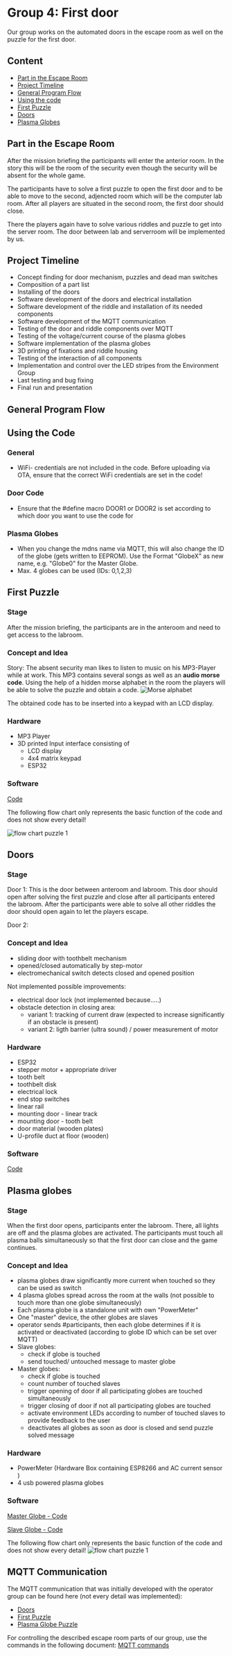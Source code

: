 # Group 4:  First door #
Our group works on the automated doors in the escape room as well on the puzzle for the first door.

## Content
* [Part in the Escape Room](#1)
* [Project Timeline](#2)
* [General Program Flow](#3)
* [Using the code](#7)
* [First Puzzle](#4)
* [Doors](#5)
* [Plasma Globes](#6)

## Part in the Escape Room <a name="1"></a>
After the mission briefing the participants will enter the anterior room.
In the story this will be the room of the security even though the security will be absent for the whole game.

The participants have to solve a first puzzle to open the first door and to be able to move to the second, adjencted room which will be the computer lab room. After all players are situated in the second room, the first door should close.

There the players again have to solve various riddles and puzzle to get into the server room. The door between lab and serverroom will be implemented by us.

## Project Timeline <a name="2"></a>
* Concept finding for door mechanism, puzzles and dead man switches
* Composition of a part list
* Installing of the doors
* Software development of the doors and electrical installation
* Software development of the riddle and installation of its needed components
* Software development of the MQTT communication
* Testing of the door and riddle components over MQTT
* Testing of the voltage/current course of the plasma globes
* Software implementation of the plasma globes
* 3D printing of fixations and riddle housing
* Testing of the interaction of all components
* Implementation and control over the LED stripes from the Environment Group
* Last testing and bug fixing
* Final run and presentation

## General Program Flow <a name="3"></a>

## Using the Code <a name="7"></a>
### General
* WiFi- credentials are not included in the code. Before uploading via OTA, ensure that the correct WiFi credentials are set in the code!

### Door Code
* Ensure that the #define macro DOOR1 or DOOR2 is set according to which door you want to use the code for

### Plasma Globes
* When you change the mdns name via MQTT, this will also change the ID of the globe (gets written to EEPROM). Use the Format "GlobeX" as new name, e.g. "Globe0" for the Master Globe.
* Max. 4 globes can be used (IDs: 0,1,2,3)


## First Puzzle <a name="4"></a>
### Stage ###
After the mission briefing, the participants are in the anteroom and need to get access to the labroom.

### Concept and Idea ###
Story: The absent security man likes to listen to music on his MP3-Player while at work. This MP3 contains several songs as well as an **audio morse code**. Using the help of a hidden morse alphabet in the room the players will be able to solve the puzzle and obtain a code.
![Morse alphabet](https://www.cnc14.de/content/5-projekte/2-cnc14-projekt-die-morse-verbindung/1-pic.jpg "test")

The obtained code has to be inserted into a keypad with an LCD display.

### Hardware ###
* MP3 Player
* 3D printed Input interface consisting of 
	* LCD display
	* 4x4 matrix keypad
	* ESP32

### Software ###
[Code](https://github.com/ubilab-escape/first-door/tree/master/Final%20Code/First_Puzzle_final)

The following flow chart only represents the basic function of the code and does not show every detail!

![flow chart puzzle 1](https://github.com/ubilab-escape/first-door/blob/master/flow%20charts/First_Puzzle_flowchart.png)

## Doors <a name="5"></a>
### Stage ###
Door 1:
This is the door between anteroom and labroom. This door should open after solving the first puzzle and close after all participants entered the labroom. After the participants were able to solve all other riddles the door should open again to let the players escape.

Door 2:

### Concept and Idea ###
* sliding door with toothbelt mechanism
* opened/closed automatically by step-motor
* electromechanical switch detects closed and opened position

Not implemented possible improvements:
* electrical door lock (not implemented because.....)
* obstacle detection in closing area: 
	* variant 1: tracking of current draw (expected to increase significantly if an obstacle is present)
	* variant 2: ligth barrier (ultra sound) / power measurement of motor

### Hardware ###
* ESP32
* stepper motor + appropriate driver
* tooth belt
* toothbelt disk
* electrical lock
* end stop switches
* linear rail
* mounting door - linear track
* mounting door - tooth belt
* door material (wooden plates)
* U-profile duct at floor (wooden)

### Software
[Code](https://github.com/ubilab-escape/first-door/tree/master/Final%20Code/Door)

## Plasma globes <a name="6"></a>
### Stage ###
When the first door opens, participants enter the labroom. There, all lights are off and the plasma globes are activated. The participants must touch all plasma balls simultaneously so that the first door can close and the game continues.

### Concept and Idea ###
* plasma globes draw significantly more current when touched so they can be used as switch
* 4 plasma globes spread across the room at the walls (not possible to touch more than one globe simultaneously)
* Each plasma globe is a standalone unit with own "PowerMeter"
* One "master" device, the other globes are slaves
* operator sends #participants, then each globe determines if it is activated or deactivated (according to globe ID which can be set over MQTT)
* Slave globes:
	* check if globe is touched
	* send touched/ untouched message to master globe
* Master globes:
	* check if globe is touched
	* count number of touched slaves
	* trigger opening of door if all participating globes are touched simultaneously
	* trigger closing of door if not all participating globes are touched
	* activate environment LEDs according to number of touched slaves to provide feedback to the user
	* deactivates all globes as soon as door is closed and send puzzle solved message

### Hardware ###
* PowerMeter (Hardware Box containing ESP8266 and AC current sensor )
* 4 usb powered plasma globes

### Software ###
[Master Globe - Code](https://github.com/ubilab-escape/first-door/tree/master/Final%20Code/PowerMeter_plasma_master)

[Slave Globe - Code](https://github.com/ubilab-escape/first-door/tree/master/Final%20Code/PowerMeter_plasma_slaves)

The following flow chart only represents the basic function of the code and does not show every detail!
![flow chart puzzle 1](https://github.com/ubilab-escape/first-door/blob/master/flow%20charts/Master_globe_flowchart.png)


## MQTT Communication ##
The MQTT communication that was initially developed with the operator group can be found here (not every detail was implemented):
* [Doors](https://github.com/ubilab-escape/operator/blob/master/doc/design/group_4_door.svg "Doors")
* [First Puzzle](https://github.com/ubilab-escape/operator/blob/master/doc/design/group_4_puzzle_entrance_door.svg "First Puzzle")
* [Plasma Globe Puzzle](https://github.com/ubilab-escape/operator/blob/master/doc/design/group_4_puzzle_globes.svg "Plasma Globe Puzzle")

For controlling the described escape room parts of our group, use the commands in the following document:
[MQTT commands](https://github.com/ubilab-escape/first-door/blob/master/MQTT_publish_messages.docx "MQTT commands")
